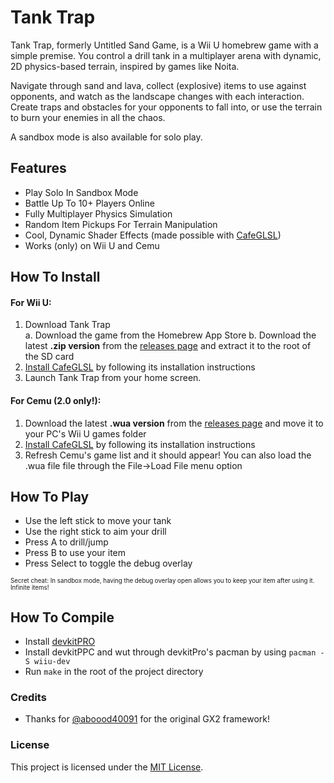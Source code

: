 # Tank Trap

Tank Trap, formerly Untitled Sand Game, is a Wii U homebrew game with a simple premise. You control a drill tank in a multiplayer arena with dynamic, 2D physics-based terrain, inspired by games like Noita.

Navigate through sand and lava, collect (explosive) items to use against opponents, and watch as the landscape changes with each interaction.
Create traps and obstacles for your opponents to fall into, or use the terrain to burn your enemies in all the chaos.

A sandbox mode is also available for solo play.

## Features
 - Play Solo In Sandbox Mode
 - Battle Up To 10+ Players Online
 - Fully Multiplayer Physics Simulation
 - Random Item Pickups For Terrain Manipulation
 - Cool, Dynamic Shader Effects (made possible with [CafeGLSL](https://github.com/Exzap/CafeGLSL))
 - Works (only) on Wii U and Cemu

## How To Install
#### For Wii U:
 1. Download Tank Trap  
    a. Download the game from the Homebrew App Store
    b. Download the latest **.zip version** from the [releases page](https://github.com/Crementif/UntitledSandGame/release) and extract it to the root of the SD card
 2. [Install CafeGLSL](https://github.com/Exzap/CafeGLSL) by following its installation instructions
 3. Launch Tank Trap from your home screen.

#### For Cemu (2.0 only!):
 1. Download the latest **.wua version** from the [releases page](https://github.com/Crementif/UntitledSandGame/release) and move it to your PC's Wii U games folder
 2. [Install CafeGLSL](https://github.com/Exzap/CafeGLSL) by following its installation instructions
 3. Refresh Cemu's game list and it should appear! You can also load the .wua file file through the File->Load File menu option

## How To Play
 - Use the left stick to move your tank
 - Use the right stick to aim your drill
 - Press A to drill/jump
 - Press B to use your item
 - Press Select to toggle the debug overlay

<sub><sup>Secret cheat: In sandbox mode, having the debug overlay open allows you to keep your item after using it. Infinite items!</sup></sub>

## How To Compile

 - Install [devkitPRO](https://devkitpro.org/wiki/Getting_Started)
 - Install devkitPPC and wut through devkitPro's pacman by using `pacman -S wiiu-dev`
 - Run `make` in the root of the project directory

### Credits
 - Thanks for [@aboood40091](https://github.com/aboood40091) for the original GX2 framework!

### License
This project is licensed under the [MIT License](./LICENSE.md).